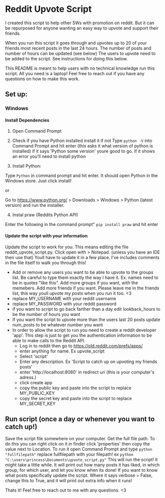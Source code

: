 # Reddit Upvote Script
I created this script to help other SWs with promotion on reddit. But it can be repurposed for anyone wanting an easy way to upvote and support their friends.

When you run this script it goes through and upvotes up to 20 of your friends most recent posts in the last 24 hours.
The number of posts and number of hours can be updated (see below)
The users to upvote need to be added to the script. See instructions for doing this below.

This README is meant to help users with no technical knowledge run this script. All you need is a laptop! Feel free to reach out if you have any questions on how to make this work.


## Set up:

### Windows
#### Install Dependencies
1. Open Command Prompt
2. Check if you have Python installed install it if not
Type `python -V` into Command Prompt and hit enter (this asks it what version of python is installed)
if it says 'Python some version' youre good to go. If it shows an error you'll need to install python

3. Install Python:

 Type `Python` in command prompt and hit enter. It should open Python in the Windows store. Just click install!

 or

 Go to https://www.python.org/ > Downloads > Windows > Python (latest version) and run the installer.

4. Instal praw (Reddits Python API)

 Enter the following in the command prompt" `pip install praw` and hit enter

#### Update the script with your information

 Update the script to work for you. This means editing the file reddit_upvote_script.py. Click open with > Notepad. (unless you have an IDE then use that) Youll have to update it in a few place. I've includes comments in the file itself to walk you through this!
* Add or remove any users you want to be able to upvote to the groups list. Be careful to type them exactly the way I have it. Ex. names need to be in quotes "like this". Add more groups if you want, with the memebers.
Add more friends if you want. Please leave me in the friends list, this way youll upvote my posts when you run it too. <3
* replace MY_USERNAME with your reddit username
* replace MY_PASSWORD with your reddit password
* if you want to script to go back farther than a day edit lookback_hours to be the number of hours you want
* If you want the script to upvote more than the users last 20 posts update num_posts to be whatever number you want
* In order to allow the script to run you need to create a reddit developer 'app'. This step is just to get you the authentication information to be able to make calls to the Reddit API.
  * Log in to reddit then go to https://old.reddit.com/prefs/apps/
  * enter anything for name. Ex upvote_script
  * Select 'script'
  * Enter any description. Ex 'Script to catch up on upvoting my friends posts'
  * enter 'http://localhost:8080' in redirect uri (this is your computer's adress.)
  * click create app
  * copy the public key and paste into the script to replace MY_PUBLIC_KEY
  * copy the secret key and paste into the script to replace MY_SECRET_KEY

## Run script (once a day or whenever you want to catch up!)
Save the script file somewhere on your computer. Get the full file path. To do this you can right click on it in finder click 'properties' then copy the value next to Location. To run it open Command Prompt and type
`python "fullfilepath"` replace fullfilepath with your filepath!
ex `python "C:\users\princess\Documents\upvote_script.py"`
This will run the script! It might take a little while. It will print out how many posts it has liked, in which group, for which user, and let you know when its done!
If you want to know what posts specifically update the script. Where it says verbose = False, change this to True, and it will print out extra info when it runs!

Thats it! Feel free to reach out to me with any questions. <3
